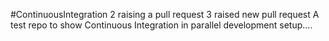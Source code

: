 #ContinuousIntegration
2 raising a pull request
3 raised new pull request
A test repo to show Continuous Integration in parallel development setup....
